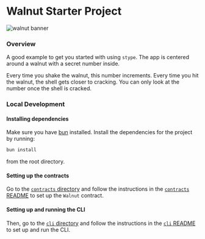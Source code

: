 # Walnut Starter Project

![walnut banner](assets/walnut_banner.png)

### Overview

A good example to get you started with using `stype`. The app is centered around
a walnut with a secret number inside.

Every time you shake the walnut, this number increments. Every time you hit the
walnut, the shell gets closer to cracking. You can only look at the number once
the shell is cracked.

### Local Development

#### Installing dependencies
Make sure you have [bun](https://bun.sh/docs/installation) installed.
Install the dependencies for the project by running:

```bash
bun install
```
from the root directory.

#### Setting up the contracts

Go to the [`contracts` directory](packages/contracts/) and follow the instructions in the [`contracts` README](packages/contracts/README.md) to set up the `Walnut` contract.

#### Setting up and running the CLI

Then, go to the [`cli` directory](packages/cli/) and follow the instructions in the [`cli` README](packages/cli/README.md) to set up and run the CLI.

